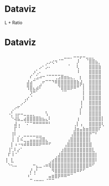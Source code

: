 # Dataviz

L + Ratio

# Dataviz

⠀⠀⠀⠀⠀⠀⠀⠀⠀⠀⠀⠀⠀⠀⠀⠀⠀⠀⠀⣀⣀⡀⠤⠤⡤⠤⣀⣀⡀⠀⠀⠀
⠀⠀⠀⠀⠀⠀⠀⠀⠀⠀⠀⠀⠀⢀⡠⢔⠲⠈⠉⠀⠀⠀⠀⡸⠀⠀⠈⣿⣿⣦⡀⠀
⠀⠀⠀⠀⠀⠀⠀⠀⠀⠀⠀⡠⠂⡡⠄⠀⠀⠀⠀⠀⠈⠀⠀⢇⠀⠀⠀⣿⣿⣿⣷⠀
⠀⠀⠀⠀⠀⠀⠀⠀⠀⡰⢁⠄⠀⠀⠀⠀⠀⠀⠀⠀⠀⠀⠀⠸⠀⠀⠀⣿⣿⣿⣿⠀
⠀⠀⠀⠀⠀⠀⠀⠀⠎⢀⣡⠴⠒⠈⠉⠉⢉⣩⣿⣶⣦⣄⡀⠀⡆⠀⠀⣿⣿⣿⣿⠀
⠀⠀⠀⠀⠀⠀⠀⣼⣴⠉⠀⢀⠖⠉⠉⠙⠿⣿⣿⣿⣿⣿⣿⣷⣼⡀⠀⣿⣿⣿⣿⠀
⠀⠀⠀⠀⠀⠀⠀⢻⣿⣄⣴⠏⠀⠀⠀⠀⠀⠙⣿⣿⣿⡿⠿⠛⠁⡇⠀⣿⣿⣿⣿⠀
⠀⠀⠀⠀⠀⠀⠀⠀⡹⠛⠁⠀⠀⠀⠀⠀⠀⠀⠈⠉⠀⠀⠀⠀⠀⡇⠀⣿⣿⣿⣿⠀
⠀⠀⠀⠀⠀⠀⢀⡔⠈⠀⠀⠀⠀⠀⠀⠀⠀⠀⠀⠀⠀⠀⠀⠀⠀⡇⠀⣿⣿⣿⣿⠀
⠀⠀⠀⠀⠀⡠⠊⠀⠀⠀⠀⠀⠀⠀⠀⠀⠀⠀⠀⠀⠀⠀⠀⠀⢸⠀⠀⣿⣿⣿⣿⠀
⠀⠀⢀⠔⠋⠀⠀⠀⠀⠀⠀⠀⠀⠀⠀⠀⠀⠀⠀⠀⠀⠀⠀⠀⡜⠀⠀⣿⣿⣿⣿⠀
⠀⠠⡃⢠⡤⠤⣀⣀⣀⡀⠀⠀⠀⢣⠀⠀⠀⠀⠀⠀⠀⠀⠀⠀⠇⠀⠀⣿⣿⣿⣿⠀
⠀⠀⠑⢼⣧⣀⣴⣿⣿⣿⣿⣷⣦⣄⠇⠀⠀⠀⠀⠀⠀⠀⠀⢰⠀⠀⠀⣿⣿⣿⣿⡇
⠀⠀⠀⣼⢠⠀⠈⠍⠉⠛⠛⠛⠛⠛⠃⠀⠀⠀⠀⠀⠀⠀⢀⡇⢠⠀⠀⣿⣿⣿⣿⢇
⠀⠀⠀⡏⠈⠀⠀⠀⠀⠀⠀⠀⠀⠀⠀⠀⠀⠀⠀⠀⠀⠀⣸⣶⣤⣷⣶⣿⣿⣿⠏⠀
⠀⠀⢸⠇⢀⠀⣀⣀⣀⣀⣀⣀⠀⠀⠀⠀⠀⠀⠀⠀⠀⢠⣿⣿⣿⣿⣿⡟⠉⠃⠀⠀
⠀⠀⢸⠀⡇⠮⣀⣀⣤⣤⣭⣽⣿⣄⠀⠀⠀⠀⠀⠀⢠⣿⣿⣿⣿⣿⣿⡇⠀⠀⠀⠀
⠀⠀⡇⠰⠐⠲⠾⠿⠿⠿⠿⠟⠛⠛⠋⠀⠀⠀⠀⢠⣿⣿⣿⣿⣿⣿⣿⣿⠀⠀⠀⠀
⠀⢸⢁⠇⡔⠁⠀⠀⠀⠀⠀⠀⠀⠀⠀⠀⠀⠀⣰⣿⣿⣿⣿⣿⣿⣿⣿⣿⣇⠀⠀⠀
⠀⠏⠸⠈⠀⠀⠀⠀⠀⠀⠀⠀⠀⠀⠀⠀⢀⣼⣿⣿⣿⣿⣿⣿⣿⣿⣿⣿⣿⡇⠀⠀
⢸⠀⣇⠀⠀⠀⠀⠀⠀⠀⠀⠀⠀⠀⢀⣴⣿⣿⣿⣿⣿⣿⣿⣿⣿⣿⣿⣿⣿⠇⠀⠀
⠀⠑⠢⠤⠀⠀⠀⠀⠀⠒⣄⣀⠠⠶⢿⣿⣿⣿⣿⣿⣿⣿⣿⣿⣿⣿⣿⠿⠋⠀⠀⠀
⠀⠀⠀⠀⠀⠀⠀⠀⡜⢠⠃⠀⠀⠀⠀⠻⣿⣿⣿⣿⣿⣿⣿⠿⠟⠋⠀⠀⠀⠀⠀⠀
⠀⠀⠀⠀⠀⠀⠀⠰⠁⠈⠀⠀⠀⠀⣤⣶⣿⡿⠿⠿⠛⠉⠀⠀⠀⠀⠀⠀⠀⠀⠀⠀
⠀⠀⠀⠀⠀⠀⠀⠀⠉⠐⠒⠒⠂⠈⠉⠉⠀⠀⠀
